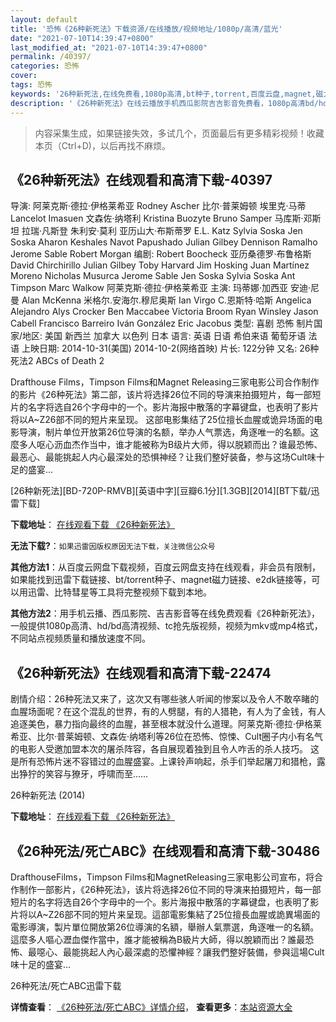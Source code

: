 ```yaml
---
layout: default
title: '恐怖《26种新死法》下载资源/在线播放/视频地址/1080p/高清/蓝光'
date: "2021-07-10T14:39:47+0800"
last_modified_at: "2021-07-10T14:39:47+0800"
permalink: /40397/
categories: 恐怖
cover:
tags: 恐怖
keywords: '26种新死法,在线免费看,1080p高清,bt种子,torrent,百度云盘,magnet,磁力链,迅雷下载资源'
description: '《26种新死法》在线云播放手机西瓜影院吉吉影音免费看，1080p高清bd/hd未删减完整版和tc抢先枪版，mkv/mp4格式，附带bt/torrent种子、magnet/磁力链、百度云盘、网盘资源迅雷下载链接'
---
```


>内容采集生成，如果链接失效，多试几个，页面最后有更多精彩视频！收藏本页（Ctrl+D)，以后再找不麻烦。


## 《26种新死法》在线观看和高清下载-40397

导演: 阿莱克斯·德拉·伊格莱希亚 Rodney Ascher 比尔·普莱姆顿 埃里克·马蒂 Lancelot Imasuen 文森佐·纳塔利 Kristina Buozyte Bruno Samper 马库斯·邓斯坦 拉瑞·凡斯登 朱利安·莫利 亚历山大·布斯蒂罗 E.L. Katz Sylvia Soska Jen Soska Aharon Keshales Navot Papushado Julian Gilbey Dennison Ramalho Jerome Sable Robert Morgan 编剧: Robert Boocheck 亚历桑德罗·布鲁格斯 David Chirchirillo Julian Gilbey Toby Harvard Jim Hosking Juan Martínez Moreno Nicholas Musurca Jerome Sable Jen Soska Sylvia Soska Ant Timpson Marc Walkow 阿莱克斯·德拉·伊格莱希亚 主演: 玛蒂娜·加西亚 安迪·尼曼 Alan McKenna 米格尔.安海尔.穆尼奥斯 Ian Virgo C.恩斯特·哈斯 Angelica Alejandro Alys Crocker Ben Maccabee Victoria Broom Ryan Winsley Jason Cabell Francisco Barreiro Iván González Eric Jacobus 类型: 喜剧 恐怖 制片国家/地区: 美国 新西兰 加拿大 以色列 日本 语言: 英语 日语 希伯来语 葡萄牙语 法语 上映日期: 2014-10-31(美国) 2014-10-2(网络首映) 片长: 122分钟 又名: 26种死法2 ABCs of Death 2

Drafthouse Films，Timpson Films和Magnet Releasing三家电影公司合作制作的影片《26种死法》第二部，该片将选择26位不同的导演来拍摄短片，每一部短片的名字将选自26个字母中的一个。影片海报中散落的字幕键盘，也表明了影片将以A~Z26部不同的短片来呈现。 这部电影集结了25位擅长血腥或诡异场面的电影导演，制片单位开放第26位导演的名额，举办人气票选，角逐唯一的名额。这麼多人呕心沥血杰作当中，谁才能被称为B级片大师，得以脱颖而出？谁最恐怖、最恶心、最能挑起人内心最深处的恐惧神经？让我们整好装备，参与这场Cult味十足的盛宴…


[26种新死法][BD-720P-RMVB][英语中字][豆瓣6.1分][1.3GB][2014][BT下载/迅雷下载]

**下载地址**： [在线观看下载 《26种新死法》](https://www.btdx8.com/torrent/abcs_of_death_2_2014.html) 


**无法下载?**：`如果迅雷因版权原因无法下载，关注微信公众号 `

**其他方法1**：从百度云网盘下载视频，百度云网盘支持在线观看，非会员有限制，如果能找到迅雷下载链接、bt/torrent种子、magnet磁力链接、e2dk链接等，可以用迅雷、比特彗星等工具将完整视频下载到本地。

**其他方法2**：用手机云播、西瓜影院、吉吉影音等在线免费观看《26种新死法》，一般提供1080p高清、hd/bd高清视频、tc抢先版视频，视频为mkv或mp4格式，不同站点视频质量和播放速度不同。


## 《26种新死法》在线观看和高清下载-22474

剧情介绍：26种死法又来了，这次又有哪些骇人听闻的惨案以及令人不敢卒睹的血腥场面呢？在这个混乱的世界，有的人劈腿，有的人猎艳，有人为了金钱，有人追逐美色，暴力指向最终的血腥，甚至根本就没什么道理。阿莱克斯·德拉·伊格莱希亚、比尔·普莱姆顿、文森佐·纳塔利等26位在恐怖、惊悚、Cult圈子内小有名气的电影人受邀加盟本次的屠杀阵容，各自展现着独到且令人咋舌的杀人技巧。   这是所有恐怖片迷不容错过的血腥盛宴。上课铃声响起，杀手们举起屠刀和猎枪，露出狰狞的笑容与獠牙，呼啸而至……


26种新死法 (2014)

**下载地址**： [在线观看下载 《26种新死法》](https://www.btbtdy.me/btdy/dy456.html) 


## 《26种死法/死亡ABC》在线观看和高清下载-30486

DrafthouseFilms，Timpson Films和MagnetReleasing三家电影公司宣布，将合作制作一部影片，《26种死法》，该片将选择26位不同的导演来拍摄短片，每一部短片的名字将选自26个字母中的一个。影片海报中散落的字幕键盘，也表明了影片将以A~Z26部不同的短片来呈现。</span>這部電影集結了25位擅長血腥或詭異場面的電影導演，製片單位開放第26位導演的名額，舉辦人氣票選，角逐唯一的名額。這麼多人嘔心瀝血傑作當中，誰才能被稱為B級片大師，得以脫穎而出？誰最恐怖、最噁心、最能挑起人內心最深處的恐懼神經？讓我們整好裝備，參與這場Cult味十足的盛宴…


26种死法/死亡ABC迅雷下载

**详情查看**： [《26种死法/死亡ABC》详情介绍](/movie/30486/)， **查看更多**：[本站资源大全](/movie/t/all/)

